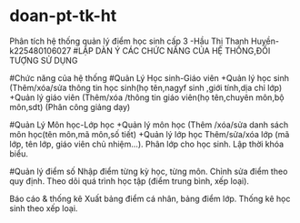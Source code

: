 # doan-pt-tk-ht
Phân tích hệ thống quản lý điểm học sinh cấp 3  -Hầu Thị Thanh Huyền-k225480106027
#LẬP DÀN Ý CÁC CHỨC NĂNG CỦA HỆ THỐNG,ĐỐI TƯỢNG SỬ DỤNG

#Chức năng của hệ thống
#Quản Lý Học sinh-Giáo viên
+Quản lý học sinh
(Thêm/xóa/sửa thông tin học sinh(họ tên,nagyf sinh ,giới tính,dịa chỉ lớp)
+Quản lý giáo viên
(Thêm/xóa /thông tin giáo viên(họ tên,chuyên môn,bộ môn,sdt)
(Phân công giảng dạy)

#Quản Lý Môn học-Lớp học
+Quản lý môn học
(Thêm /xóa/sửa danh sách môn học(tên môn,mã môn,số tiết)
+Quản lý lớp học
Thêm/sửa/xóa lớp (mã lớp, tên lớp, giáo viên chủ nhiệm...).
Phân lớp cho học sinh.
Lập thời khóa biểu.

#Quản lý điểm số
  Nhập điểm từng kỳ học, từng môn.
 Chỉnh sửa điểm theo quy định.
 Theo dõi quá trình học tập (điểm trung bình, xếp loại).

 Báo cáo & thống kê
Xuất bảng điểm cá nhân, bảng điểm lớp.
Thống kê học sinh theo xếp loại.
